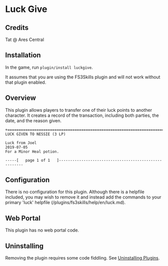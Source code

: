 # Luck Give

## Credits
Tat @ Ares Central

## Installation

In the game, run `plugin/install luckgive`.

It assumes that you are using the FS3Skills plugin and will not work without that plugin enabled.

## Overview

This plugin allows players to transfer one of their luck points to another character. It creates a record of the transaction, including both parties, the date, and the reason given.

```
+============================================================================+
LUCK GIVEN TO NESSIE (3 LP)

Luck from Joel                                                    2019-07-05
For a Minor Heal potion.

-----[   page 1 of 1   ]------------------------------------------------------
```

## Configuration

There is no configuration for this plugin. Although there is a helpfile included, you may wish to remove it and instead add the commands to your primary 'luck' helpfile (/plugins/fs3skills/help/en/luck.md).

## Web Portal

This plugin has no web portal code.  

## Uninstalling

Removing the plugin requires some code fiddling.  See [Uninstalling Plugins](https://www.aresmush.com/tutorials/code/extras.html#uninstalling-plugins).